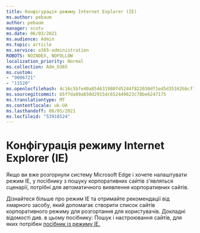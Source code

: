 ```yaml
---
title: Конфігурація режиму Internet Explorer (IE)
ms.author: pebaum
author: pebaum
manager: scotv
ms.date: 06/03/2021
ms.audience: Admin
ms.topic: article
ms.service: o365-administration
ROBOTS: NOINDEX, NOFOLLOW
localization_priority: Normal
ms.collection: Adm_O365
ms.custom:
- "9006721"
- "11520"
ms.openlocfilehash: 4c16c5bfe40a854631980fd5244f822030df1ed5d35162bbcf19e4e989610ce3
ms.sourcegitcommit: b5f7da89a650d2915dc652449623c78be6247175
ms.translationtype: MT
ms.contentlocale: uk-UA
ms.lasthandoff: 08/05/2021
ms.locfileid: "53918524"
---
```

# <a name="internet-explorer-ie-mode-configuration"></a>Конфігурація режиму Internet Explorer (IE)

Якщо ви вже розгорнули систему Microsoft Edge і хочете налаштувати режим IE, у посібнику з пошуку корпоративних сайтів з'являться сценарії, потрібні для автоматичного виявлення корпоративних сайтів. 

Дізнайтеся більше про режим IE та отримайте рекомендації від хмарного засобу, який допомагає створити список сайтів корпоративного режиму для розгортання для користувачів. Докладні відомості див. в цьому посібнику: Пошук і настроювання сайтів, для яких потрібен [посібник із режиму IE.](https://admin.microsoft.com/AdminPortal/Home?#/modernonboarding/configureiemode)